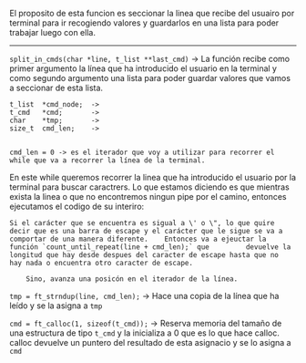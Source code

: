 El proposito de esta funcion es seccionar la linea que recibe del usuairo por terminal para ir recogiendo valores y guardarlos en una lista para poder trabajar luego con ella.

-----------------------------------------------------------------------------------------




`split_in_cmds(char *line, t_list **last_cmd)` -> La función recibe como primer argumento la línea que ha introducido el usuario en la terminal y como segundo argumento una lista para poder guardar valores que vamos a seccionar de esta lista.

	t_list	*cmd_node;	->
	t_cmd	*cmd;		->
	char	*tmp;		->
	size_t	cmd_len;	->


	cmd_len = 0 -> es el iterador que voy a utilizar para recorrer el while que va a recorrer la línea de la terminal.

En este while queremos recorrer la linea que ha introducido el usuario por la terminal para buscar caractrers. Lo que estamos diciendo es que mientras exista la linea o que no encontremos ningun pipe por el camino, entonces ejecutamos el codigo de su interiro:

	Si el carácter que se encuentra es sigual a \' o \", lo que quire decir que es una barra de escape y el carácter que le sigue se va a comportar de una manera diferente. 	Entonces va a ejeuctar la función `count_until_repeat(line + cmd_len);` que 		devuelve la longitud que hay desde despues del caracter de escape hasta que no 		hay nada o encuentra otro caracter de escape.

		Sino, avanza una posicón en el iterador de la línea.


`tmp = ft_strndup(line, cmd_len);` -> Hace una copia de la línea que ha leído y se la asigna a `tmp`

`cmd = ft_calloc(1, sizeof(t_cmd));` -> Reserva memoria del tamaño de una estructura de tipo `t_cmd` y la inicializa a 0 que es lo que hace calloc. calloc devuelve un puntero del resultado de esta asignacio y se lo asigna a `cmd`